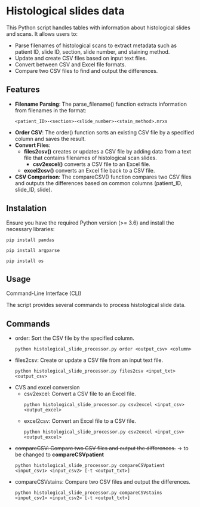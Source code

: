 # Histological slides data
This Python script handles tables with information about histological slides and scans. It allows users to:
* Parse filenames of histological scans to extract metadata such as patient ID, slide ID, section, slide number, and staining method.
* Update and create CSV files based on input text files.
* Convert between CSV and Excel file formats.
* Compare two CSV files to find and output the differences.

## Features
- **Filename Parsing**: The parse_filename() function extracts information from filenames in the format:
  ```
  <patient_ID>-<section>-<slide_number>-<stain_method>.mrxs
  ```
- **Order CSV**: The order() function sorts an existing CSV file by a specified column and saves the result.
- **Convert Files**:
  - **files2csv()** creates or updates a CSV file by adding data from a text file that contains filenames of histological scan slides.
	- **csv2excel()** converts a CSV file to an Excel file.
  - **excel2csv()** converts an Excel file back to a CSV file.
- **CSV Comparison**: The compareCSV() function compares two CSV files and outputs the differences based on common columns (patient_ID, slide_ID, slide).

## Instalation
Ensure you have the required Python version (>= 3.6) and install the necessary libraries:
  ```
  pip install pandas
  ```
  ```
  pip install argparse
  ```
  ```
  pip install os
  ```
## Usage

Command-Line Interface (CLI)

The script provides several commands to process histological slide data.

## Commands
- order: Sort the CSV file by the specified column.
  ```
  python histological_slide_processor.py order <output_csv> <column>
  ```
- files2csv: Create or update a CSV file from an input text file.
  ```
  python histological_slide_processor.py files2csv <input_txt> <output_csv>
  ```
- CVS and excel conversion
  - csv2excel: Convert a CSV file to an Excel file.
    ```
    python histological_slide_processor.py csv2excel <input_csv> <output_excel>
    ```
  - excel2csv: Convert an Excel file to a CSV file.
    ```
    python histological_slide_processor.py csv2excel <input_csv> <output_excel>
    ```
- ~~compareCSV: Compare two CSV files and output the differences.~~ -> to be changed to **compareCSVpatient**
  ```
  python histological_slide_processor.py compareCSVpatient <input_csv1> <input_csv2> [-t <output_txt>]
  ```
- compareCSVstains: Compare two CSV files and output the differences.
  ```
  python histological_slide_processor.py compareCSVstains <input_csv1> <input_csv2> [-t <output_txt>]
  ```  

